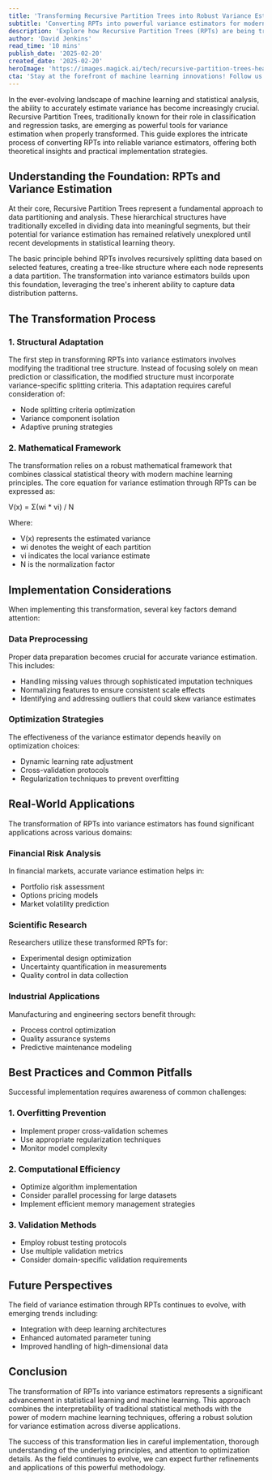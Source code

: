 ```yaml
---
title: 'Transforming Recursive Partition Trees into Robust Variance Estimators: A Modern Machine Learning Approach'
subtitle: 'Converting RPTs into powerful variance estimators for modern ML applications'
description: 'Explore how Recursive Partition Trees (RPTs) are being transformed into powerful variance estimators in modern machine learning applications. This comprehensive guide covers theoretical foundations, implementation strategies, and real-world applications of this innovative approach to variance estimation.'
author: 'David Jenkins'
read_time: '10 mins'
publish_date: '2025-02-20'
created_date: '2025-02-20'
heroImage: 'https://images.magick.ai/tech/recursive-partition-trees-header.jpg'
cta: 'Stay at the forefront of machine learning innovations! Follow us on LinkedIn for more cutting-edge insights on statistical learning and AI advancements.'
---
```


In the ever-evolving landscape of machine learning and statistical analysis, the ability to accurately estimate variance has become increasingly crucial. Recursive Partition Trees, traditionally known for their role in classification and regression tasks, are emerging as powerful tools for variance estimation when properly transformed. This guide explores the intricate process of converting RPTs into reliable variance estimators, offering both theoretical insights and practical implementation strategies.

## Understanding the Foundation: RPTs and Variance Estimation

At their core, Recursive Partition Trees represent a fundamental approach to data partitioning and analysis. These hierarchical structures have traditionally excelled in dividing data into meaningful segments, but their potential for variance estimation has remained relatively unexplored until recent developments in statistical learning theory.

The basic principle behind RPTs involves recursively splitting data based on selected features, creating a tree-like structure where each node represents a data partition. The transformation into variance estimators builds upon this foundation, leveraging the tree's inherent ability to capture data distribution patterns.

## The Transformation Process

### 1. Structural Adaptation
The first step in transforming RPTs into variance estimators involves modifying the traditional tree structure. Instead of focusing solely on mean prediction or classification, the modified structure must incorporate variance-specific splitting criteria. This adaptation requires careful consideration of:

- Node splitting criteria optimization
- Variance component isolation
- Adaptive pruning strategies

### 2. Mathematical Framework
The transformation relies on a robust mathematical framework that combines classical statistical theory with modern machine learning principles. The core equation for variance estimation through RPTs can be expressed as:


V(x) = Σ(wi * vi) / N


Where:
- V(x) represents the estimated variance
- wi denotes the weight of each partition
- vi indicates the local variance estimate
- N is the normalization factor

## Implementation Considerations

When implementing this transformation, several key factors demand attention:

### Data Preprocessing
Proper data preparation becomes crucial for accurate variance estimation. This includes:
- Handling missing values through sophisticated imputation techniques
- Normalizing features to ensure consistent scale effects
- Identifying and addressing outliers that could skew variance estimates

### Optimization Strategies
The effectiveness of the variance estimator depends heavily on optimization choices:
- Dynamic learning rate adjustment
- Cross-validation protocols
- Regularization techniques to prevent overfitting

## Real-World Applications

The transformation of RPTs into variance estimators has found significant applications across various domains:

### Financial Risk Analysis
In financial markets, accurate variance estimation helps in:
- Portfolio risk assessment
- Options pricing models
- Market volatility prediction

### Scientific Research
Researchers utilize these transformed RPTs for:
- Experimental design optimization
- Uncertainty quantification in measurements
- Quality control in data collection

### Industrial Applications
Manufacturing and engineering sectors benefit through:
- Process control optimization
- Quality assurance systems
- Predictive maintenance modeling

## Best Practices and Common Pitfalls

Successful implementation requires awareness of common challenges:

### 1. Overfitting Prevention
- Implement proper cross-validation schemes
- Use appropriate regularization techniques
- Monitor model complexity

### 2. Computational Efficiency
- Optimize algorithm implementation
- Consider parallel processing for large datasets
- Implement efficient memory management strategies

### 3. Validation Methods
- Employ robust testing protocols
- Use multiple validation metrics
- Consider domain-specific validation requirements

## Future Perspectives

The field of variance estimation through RPTs continues to evolve, with emerging trends including:

- Integration with deep learning architectures
- Enhanced automated parameter tuning
- Improved handling of high-dimensional data

## Conclusion

The transformation of RPTs into variance estimators represents a significant advancement in statistical learning and machine learning. This approach combines the interpretability of traditional statistical methods with the power of modern machine learning techniques, offering a robust solution for variance estimation across diverse applications.

The success of this transformation lies in careful implementation, thorough understanding of the underlying principles, and attention to optimization details. As the field continues to evolve, we can expect further refinements and applications of this powerful methodology.